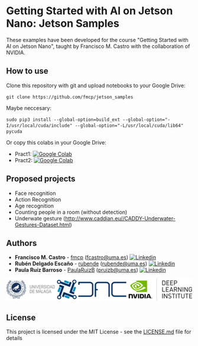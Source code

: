# Getting Started with AI on Jetson Nano: Jetson Samples

These examples have been developed for the course "Getting Started with AI on Jetson Nano", taught by Francisco M. Castro with the collaboration of NVIDIA.


## How to use

Clone this repository with git and upload notebooks to your Google Drive:

```
git clone https://github.com/fmcp/jetson_samples
```

Maybe neccesary:
```
sudo pip3 install --global-option=build_ext --global-option="-I/usr/local/cuda/include" --global-option="-L/usr/local/cuda/lib64" pycuda
```

Or copy this colabs in your Google Drive:

* Pract1: [![Google Colab](https://colab.research.google.com/assets/colab-badge.svg)](https://colab.research.google.com/drive/1O60VH-dH2JrTpcKJh9LCqdxsq2RVlgcv)
* Pract2: [![Google Colab](https://colab.research.google.com/assets/colab-badge.svg)](https://colab.research.google.com/drive/1Q8M0Kw-Ub9xBOUuNAHIwWlGRVOUPXqT0)

## Proposed projects
* Face recognition
* Action Recognition 
* Age recognition
* Counting people in a room (without detection)
* Underwate gesture (http://www.caddian.eu//CADDY-Underwater-Gestures-Dataset.html)

## Authors

* **Francisco M. Castro** - [fmcp](https://github.com/fmcp) (fcastro@uma.es) [![Linkedin](https://cdn-icons-png.flaticon.com/512/174/174857.png)](https://www.linkedin.com/in/francisco-manuel-castro-pay%C3%A1n-5099248b/)
* **Rubén Delgado Escaño** - [rubende](https://github.com/rubende) (rubende@uma.es) [![Linkedin](https://cdn-icons-png.flaticon.com/512/174/174857.png)](https://www.linkedin.com/in/rubende/)
* **Paula Ruíz Barroso** - [PaulaRuizB](https://github.com/PaulaRuizB) (pruizb@uma.es) [![Linkedin](https://cdn-icons-png.flaticon.com/512/174/174857.png)](https://www.linkedin.com/in/paula-ruiz-barroso/)

![logo](./img/logos.jpg)

## License

This project is licensed under the MIT License - see the [LICENSE.md](LICENSE.md) file for details
 
